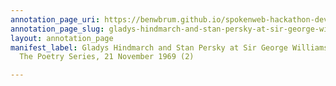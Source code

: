 ```yaml
---
annotation_page_uri: https://benwbrum.github.io/spokenweb-hackathon-development-noterms/annotations/gladys-hindmarch-and-stan-persky-at-sir-george-williams-university-the-poetry-series-21-november-1969-2--canvas-1-gladys-hindmarch.json
annotation_page_slug: gladys-hindmarch-and-stan-persky-at-sir-george-williams-university-the-poetry-series-21-november-1969-2--canvas-1-gladys-hindmarch
layout: annotation_page
manifest_label: Gladys Hindmarch and Stan Persky at Sir George Williams University,
  The Poetry Series, 21 November 1969 (2)

---
```

